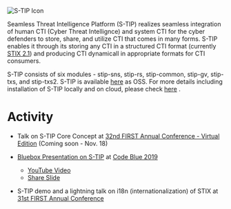 ![S-TIP Icon](https://avatars1.githubusercontent.com/u/48343036?s=200&v=4)

Seamless Threat Intelligence Platform (S-TIP) realizes seamless integration of human CTI (Cyber Threat Intellignce) and system CTI for the cyber defenders to store, share, and utilize CTI that comes in many forms. S-TIP enables it through its storing any CTI in a structured CTI format (currently [STIX 2.1](https://docs.oasis-open.org/cti/stix/v2.1/csprd01/stix-v2.1-csprd01.html)) and producing CTI dynamicall in appropriate formats for CTI consumers. 

S-TIP consists of six modules - stip-sns, stip-rs, stip-common, stip-gv, stip-txs, and stip-txs2.
S-TIP is available [here](https://github.com/s-tip) as OSS. For more details including installation of S-TIP locally and on cloud, please check [here](https://github.com/s-tip/stip-commons) .

# Activity

* Talk on S-TIP Core Concept at [32nd FIRST Annual Conference - Virtual Edition](https://www.first.org/conference/2020/) (Coming soon - Nov. 18)

* [Bluebox Presentation on S-TIP](https://codeblue.jp/2019/en/bluebox/S-TIP/) at [Code Blue 2019](https://codeblue.jp/2019/en/)
  * [YouTube Video](https://www.youtube.com/watch?v=pk1LhdSu350)
  * [Share Slide](https://www.slideshare.net/codeblue_jp/cb19-seamless-threat-intelligence-platform-stip-by-koji-yamada-toshitaka-satomi)

* S-TIP demo and a lightning talk on i18n (internationalization) of STIX at [31st FIRST Annual Conference](https://www.first.org/conference/2019/)
